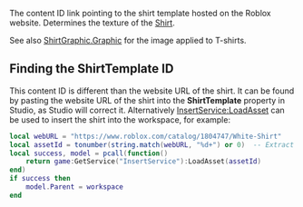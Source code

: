 The content ID link pointing to the shirt template hosted on the Roblox website. Determines the texture of the [Shirt](https://developer.roblox.com/en-us/api-reference/class/Shirt).

See also [ShirtGraphic.Graphic](https://developer.roblox.com/en-us/api-reference/property/ShirtGraphic/Graphic) for the image applied to T-shirts.

Finding the ShirtTemplate ID
----------------------------

This content ID is different than the website URL of the shirt. It can be found by pasting the website URL of the shirt into the **ShirtTemplate** property in Studio, as Studio will correct it. Alternatively [InsertService:LoadAsset](https://developer.roblox.com/en-us/api-reference/function/InsertService/LoadAsset) can be used to insert the shirt into the workspace, for example:

```Lua
local webURL = "https://www.roblox.com/catalog/1804747/White-Shirt"
local assetId = tonumber(string.match(webURL, "%d+") or 0)  -- Extract the number
local success, model = pcall(function()
    return game:GetService("InsertService"):LoadAsset(assetId)
end)
if success then
    model.Parent = workspace
end
```
